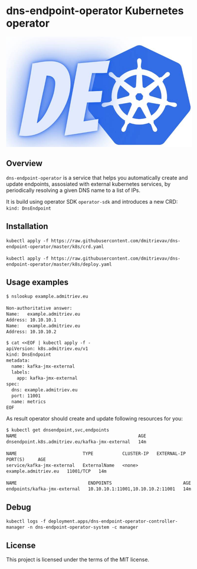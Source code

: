 # dns-endpoint-operator Kubernetes operator

![dns-endpoint-operator logo](https://github.com/dmitrievav/dns-endpoint-operator/raw/master/deo.jpg "deo logo")

## Overview

`dns-endpoint-operator` is a service that helps you automatically create and update endpoints, assosiated with external kubernetes services, by periodically resolving a given DNS name to a list of IPs.

It is build using operator SDK `operator-sdk`
and introduces a new CRD: `kind: DnsEndpoint`

## Installation

```
kubectl apply -f https://raw.githubusercontent.com/dmitrievav/dns-endpoint-operator/master/k8s/crd.yaml

kubectl apply -f https://raw.githubusercontent.com/dmitrievav/dns-endpoint-operator/master/k8s/deploy.yaml
```

## Usage examples

```
$ nslookup example.admitriev.eu

Non-authoritative answer:
Name:   example.admitriev.eu
Address: 10.10.10.1
Name:   example.admitriev.eu
Address: 10.10.10.2
```

```
$ cat <<EOF | kubectl apply -f -
apiVersion: k8s.admitriev.eu/v1
kind: DnsEndpoint
metadata:
  name: kafka-jmx-external
  labels:
    app: kafka-jmx-external
spec:
  dns: example.admitriev.eu
  port: 11001
  name: metrics
EOF
```

As result operator should create and update following resources for you:

```
$ kubectl get dnsendpoint,svc,endpoints
NAME                                              AGE
dnsendpoint.k8s.admitriev.eu/kafka-jmx-external   14m

NAME                         TYPE           CLUSTER-IP   EXTERNAL-IP            PORT(S)     AGE
service/kafka-jmx-external   ExternalName   <none>       example.admitriev.eu   11001/TCP   14m

NAME                           ENDPOINTS                           AGE
endpoints/kafka-jmx-external   10.10.10.1:11001,10.10.10.2:11001   14m
```

## Debug

```
kubectl logs -f deployment.apps/dns-endpoint-operator-controller-manager -n dns-endpoint-operator-system -c manager
```

## License

This project is licensed under the terms of the MIT license.
